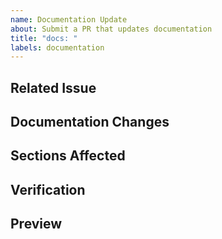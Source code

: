 ```yaml
---
name: Documentation Update
about: Submit a PR that updates documentation
title: "docs: "
labels: documentation
---
```


## Related Issue
<!-- Link to the related issue -->

## Documentation Changes
<!-- Describe what documentation was changed and why -->

## Sections Affected
<!-- List the sections of documentation affected -->

## Verification
<!-- How did you verify the documentation is accurate and clear? -->

## Preview
<!-- If possible, provide a preview link of the documentation -->
